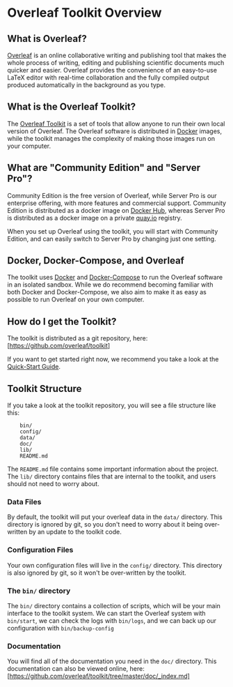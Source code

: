 # Overleaf Toolkit Overview


## What is Overleaf?

[Overleaf](https://overleaf.com) is an online collaborative writing and publishing tool that makes the whole process of writing, editing and publishing scientific documents much quicker and easier. Overleaf provides the convenience of an easy-to-use LaTeX editor with real-time collaboration and the fully compiled output produced automatically in the background as you type.


## What is the Overleaf Toolkit?

The [Overleaf Toolkit](https://github.com/overleaf/toolkit) is a set of tools that allow anyone to run their own local version of Overleaf. The Overleaf software is distributed in [Docker](https://www.docker.com) images, while the toolkit manages the complexity of making those images run on your computer.


## What are "Community Edition" and "Server Pro"?

Community Edition is the free version of Overleaf, while Server Pro is our enterprise offering, with more features and commercial support. Community Edition is distributed as a docker image on [Docker Hub](https://hub.docker.com/r/sharelatex/sharelatex), whereas Server Pro is distributed as a docker image on a private [quay.io](https://quay.io) registry.

When you set up Overleaf using the toolkit, you will start with Community Edition, and can easily switch to Server Pro by changing just one setting.


## Docker, Docker-Compose, and Overleaf

The toolkit uses [Docker](https://www.docker.com) and [Docker-Compose](https://docs.docker.com/compose/) to run the Overleaf software in an isolated sandbox. While we do recommend becoming familiar with both Docker and Docker-Compose, we also aim to make it as easy as possible to run Overleaf on your own computer.


## How do I get the Toolkit?

The toolkit is distributed as a git repository, here: [https://github.com/overleaf/toolkit]

If you want to get started right now, we recommend you take a look at the
[Quick-Start Guide](./quick-start-guide.md).


## Toolkit Structure

If you take a look at the toolkit repository, you will see a file structure like this:

```
    bin/
    config/
    data/
    doc/
    lib/
    README.md
```

The `README.md` file contains some important information about the project. The `lib/` directory contains files that are internal to the toolkit, and users should not need to worry about. 


### Data Files

By default, the toolkit will put your overleaf data in the `data/` directory. This directory is ignored by git, so you don't need to worry about it being over-written by an update to the toolkit code.


### Configuration Files

Your own configuration files will live in the `config/` directory. This directory is also ignored by git, so it won't be over-written by the toolkit.


### The `bin/` directory

The `bin/` directory contains a collection of scripts, which will be your main interface to the toolkit system. We can start the Overleaf system with `bin/start`, we can check the logs with `bin/logs`, and we can back up our configuration with `bin/backup-config`


### Documentation

You will find all of the documentation you need in the `doc/` directory. This documentation can also be viewed online, here: [https://github.com/overleaf/toolkit/tree/master/doc/_index.md]
